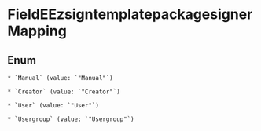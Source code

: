
# FieldEEzsigntemplatepackagesignerMapping

## Enum


    * `Manual` (value: `"Manual"`)

    * `Creator` (value: `"Creator"`)

    * `User` (value: `"User"`)

    * `Usergroup` (value: `"Usergroup"`)



